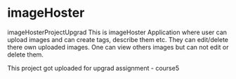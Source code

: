# imageHoster
imageHosterProjectUpgrad
This is imageHoster Application where user can upload images and can create tags, describe them etc.
They can edit/delete there own uploaded images.
One can view others images but can not edit or delete them.

This project got uploaded for upgrad assignment - course5
